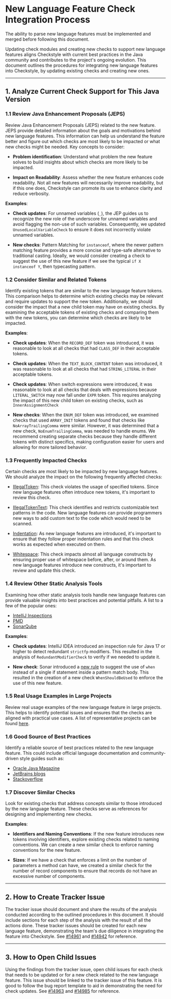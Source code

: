 # New Language Feature Check Integration Process

The ability to parse new language features must be implemented and
merged before following this document.

Updating check modules and creating new checks to support new language features aligns Checkstyle
with current best practices in the Java community and contributes to
the project's ongoing evolution. This document outlines the procedures
for integrating new language features into Checkstyle,
by updating existing checks and creating new ones.

---

## 1. Analyze Current Check Support for This Java Version

### 1.1 Review Java Enhancement Proposals (JEPS)

Review Java Enhancement Proposals (JEPS) related to the new feature.
JEPS provide detailed information about the goals
and motivations behind new language features.
This information can help us understand the feature better and figure out
which checks are most likely to be impacted or what new checks might be needed.
Key concepts to consider:

- **Problem identification**: Understand what problem the new feature solves to build
  insights about which checks are more likely to be impacted.

- **Impact on Readability**: Assess whether the new feature enhances code readability.
  Not all new features will necessarily improve readability, but if this one does,
  Checkstyle can promote its use to enhance clarity and reduce verbosity.

**Examples**:

- **Check updates**:  For unnamed variables (`_`), the JEP guides us to recognize the new role of
  the underscore for unnamed variables and avoid flagging the non-use of such variables.
  Consequently, we updated `UnusedLocalVariableCheck` to ensure it does not
  incorrectly violate unnamed variables.

- **New checks**: Pattern Matching for `instanceof`, where the newer pattern matching feature
  provides a more concise and type-safe alternative to traditional casting.
  Ideally, we would consider creating a check
  to suggest the use of this new feature if we see the typical `if X instanceof Y`,
  then typecasting pattern.

### 1.2 Consider Similar and Related Tokens

Identify existing tokens that are similar to the new language feature tokens.
This comparison helps to determine which existing checks may be relevant
and require updates to support the new token. Additionally,
we should consider the impact that a new child token may have
on existing checks. By examining the acceptable tokens of existing checks and
comparing them with the new tokens, you can determine which checks are likely to be impacted.

**Examples**:

- **Check updates**: When the `RECORD_DEF` token was introduced,
 it was reasonable to look at all checks that had `CLASS_DEF` in their acceptable tokens.

- **Check updates**: When the `TEXT_BLOCK_CONTENT` token was introduced,
  it was reasonable to look at all checks that had `STRING_LITERAL` in their acceptable tokens.

- **Check updates**: When switch expressions were introduced, it was reasonable to look at all
  checks that deals with expressions because `LITERAL_SWITCH` may now fall under `EXPR` token.
  This requires analyzing the impact of this new child token on existing checks,
  such as `InnerAssignmentCheck`

- **New checks**: When the `ENUM_DEF` token was introduced,
  we examined checks that used `ARRAY_INIT` tokens and found that checks
  like `NoArrayTrailingComma` were similar. However, it was determined that a new check,
  `NoEnumTrailingComma`, was needed to handle enums.
  We recommend creating separate checks because they handle different tokens
  with distinct specifics, making configuration easier for users and allowing for
  more tailored behavior.

### 1.3 Frequently Impacted Checks

Certain checks are most likely to be impacted by new language features.
We should analyze the impact on the following frequently affected checks:

- [IllegalToken](https://checkstyle.org/checks/coding/illegaltoken.html): This check violates the
  usage of specified tokens. Since new language features often introduce new tokens,
  it's important to review this check.

- [IllegalTokenText](https://checkstyle.org/checks/coding/illegaltokentext.html):
  This check identifies and restricts customizable text patterns in the code.
  New language features can provide programmers new ways to add custom text to
  the code which would need to be scanned.

- [Indentation](https://checkstyle.org/checks/misc/indentation.html#Indentation):
  As new language features are introduced, it's important to ensure that they
  follow proper indentation rules and that this check works as expected when executed on them.

- [Whitespace](https://checkstyle.org/checks/whitespace/index.html):
  This check impacts almost all language constructs by ensuring proper
  use of whitespace before, after, or around them. As new language features
  introduce new constructs, it's important to review and update this check.

### 1.4 Review Other Static Analysis Tools

Examining how other static analysis tools handle new language features
can provide valuable insights into best practices and potential pitfalls.
A list to a few of the popular ones:

- [IntelliJ Inspections](https://www.jetbrains.com/help/idea/code-inspection.html)
- [PMD](https://pmd.github.io/)
- [SonarQube](https://www.sonarqube.org/)

**Examples**:

- **Check updates**: IntelliJ IDEA introduced an inspection rule for Java 17 or higher to detect
  redundant `strictfp` modifiers. This resulted in the analysis of `RedundantModifierCheck`
  to verify if we needed to update it.

- **New check**: Sonar introduced a [new rule](https://rules.sonarsource.com/java/tag/java21/RSPEC-6916/)
  to suggest the use of `when` instead of a single if statement inside
  a pattern match body. This resulted in the creation
  of a new check `WhenShouldBeUsed` to enforce the use of this new feature.

### 1.5 Real Usage Examples in Large Projects

Review real usage examples of the new language feature in large projects.
This helps to identify potential issues and ensures that the checks
are aligned with practical use cases.
A list of representative projects can be found
[here](https://github.com/checkstyle/contribution/blob/master/checkstyle-tester/github-action-projects1.properties).

### 1.6 Good Source of Best Practices

Identify a reliable source of best practices related to the new language feature.
This could include official language documentation and community-driven style guides
such as:

- [Oracle Java Magazine](https://blogs.oracle.com/javamagazine/)
- [JetBrains blogs](https://blog.jetbrains.com/)
- [Stackoverflow](https://stackoverflow.com/)

### 1.7 Discover Similar Checks

Look for existing checks that address concepts
similar to those introduced by the new language feature.
These checks serve as references for designing and implementing new checks.

**Examples**:

- **Identifiers and Naming Conventions**: If the new feature introduces
  new tokens involving identifiers, explore existing checks related to naming conventions.
  We can create a new similar check to enforce naming conventions for the new feature.

- **Sizes**: If we have a check that enforces a limit on the number of parameters
  a method can have, we created a similar check for the number of record components
  to ensure that records do not have an excessive number of components.

---

## 2. How to Create Tracker Issue

The tracker issue should document and share the results of the analysis
conducted according to the outlined procedures in this document.
It should include sections for each step of the analysis with the result
of all the actions done. These tracker issues should be created for each
new language feature, demonstrating the team's due diligence
in integrating the feature into Checkstyle.
See [#14961](https://github.com/checkstyle/checkstyle/issues/14961) and
[#14942](https://github.com/checkstyle/checkstyle/issues/14942) for reference.

---

## 3. How to Open Child Issues

Using the findings from the tracker issue, open child issues for each check that needs
to be updated or for a new check related to the new language feature.
This issue should be linked to the tracker issue of this feature.
It is good to follow the bug report template to aid in demonstrating the need for check updates.
See [#14963](https://github.com/checkstyle/checkstyle/issues/14963) and
[#14985](https://github.com/checkstyle/checkstyle/issues/14985) for reference.
